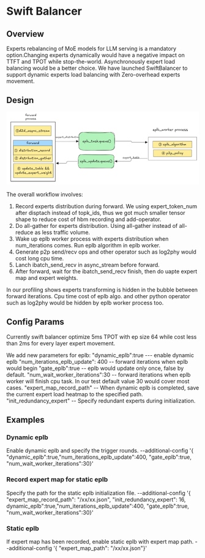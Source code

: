 # Swift Balancer

## Overview
Experts rebalancing of MoE models for LLM serving is a mandatory option.Changing experts dynamically would have a negative impact on TTFT and TPOT while stop-the-world. 
Asynchronously expert load balancing would be a better choice.
We have launched SwiftBalancer to support dynamic experts load balancing with Zero-overhead experts movement.

## Design 

![img.png](images/eplb_img.png)

The overall workflow involves:
1. Record experts distribution during forward. We using expert_token_num after disptach instead of topk_ids, thus we got much smaller tensor shape to reduce cost of hbm
   recording and add-operator.
2. Do all-gather for experts distribution. Using all-gather instead of all-reduce as less traffic volume.
3. Wake up eplb worker process with experts distribution when num_iterations comes. Run eplb algorithm in eplb worker.
4. Generate p2p send/recv ops and other operator such as log2phy would cost long cpu time.
5. Lanch ibatch_send_recv in async_stream before forward.
6. After forward, wait for the ibatch_send_recv finish, then do uapte expert map and expert weights.

In our profiling shows experts transforming is hidden in the bubble between forward iterations. Cpu time cost of eplb algo. and other python operator such as log2phy
would be hidden by eplb worker process too.

## Config Params

Currently swift balancer optimize 5ms TPOT with ep size 64 while cost less than 2ms for every layer expert movement.

We add new parameters for eplb:
"dynamic_eplb":true ---  enable dynamic eplb
"num_iterations_eplb_update": 400 -- forward iterations when eplb would begin
"gate_eplb":true -- eplb would update only once, false by default.
"num_wait_worker_iterations":30 -- forward iterations when eplb worker will finish cpu task. In our test default value 30 would cover most cases.
"expert_map_record_path" -- When dynamic eplb is completed, save the current expert load heatmap to the specified path.
"init_redundancy_expert" -- Specify redundant experts during initialization.

## Examples
### Dynamic eplb
Enable dynamic eplb and specify the trigger rounds.
--additional-config '{ "dynamic_eplb":true,"num_iterations_eplb_update":400, "gate_eplb":true, "num_wait_worker_iterations":30}'
### Record expert map for static eplb
Specify the path for the static eplb initialization file.
--additional-config '{ "expert_map_record_path": "/xx/xx.json", "init_redundancy_expert": 16, dynamic_eplb":true,"num_iterations_eplb_update":400, "gate_eplb":true, "num_wait_worker_iterations":30}'
### Static eplb
If expert map has been recorded, enable static eplb with expert map path.
--additional-config '{ "expert_map_path": "/xx/xx.json"}'
